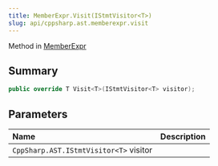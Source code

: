 ```yaml
---
title: MemberExpr.Visit(IStmtVisitor<T>)
slug: api/cppsharp.ast.memberexpr.visit
---
```

Method in [MemberExpr](/api/cppsharp/ast/memberexpr)

## Summary



```csharp
public override T Visit<T>(IStmtVisitor<T> visitor);
```

## Parameters

|Name|Description|
|:---|:---|
|`CppSharp.AST.IStmtVisitor<T>` visitor||

